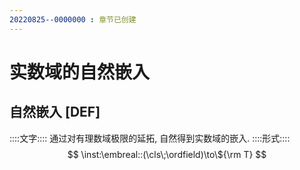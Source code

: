 ```yaml
---
20220825--0000000 : 章节已创建
---
```

# 实数域的自然嵌入
## 自然嵌入 [DEF]
::::文字::::
通过对有理数域极限的延拓, 自然得到实数域的嵌入. 
::::形式::::
$$
\inst:\embreal::(\cls\;\ordfield)\to\${\rm T}
$$
